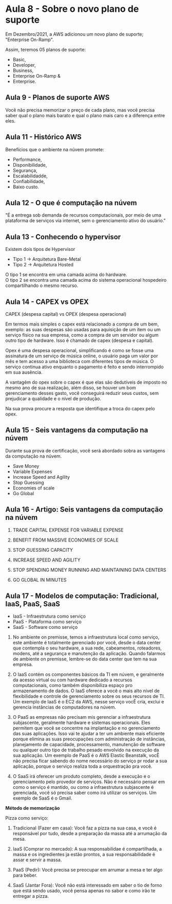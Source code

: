 # Aula 8 - Sobre o novo plano de suporte 

Em Dezembro/2021, a AWS adicionou um novo plano de suporte; "Enterprise On-Ramp".

Assim, teremos 05 planos de suporte: 
- Basic, 
- Developer, 
- Business, 
- Enterprise On-Ramp & 
- Enterprise. 

## Aula 9 - Planos de suporte AWS

Você não precisa memorizar o preço de cada plano, mas você precisa saber qual o plano mais barato e qual o plano mais caro e a diferença entre eles.

## Aula 11 - Histórico AWS

Benefícios que o ambiente na núvem promete: 
- Performance,
- Disponibilidade,
- Segurança,
- Escalabilidadde,
- Confiabilidade,
- Baixo custo.

## Aula 12 - O que é computação na núvem

"É a entrega sob demanda de recursos computacionais, por meio de uma plataforma de serviços via internet, sem o gerenciamento ativo do usuário."

## Aula 13 - Conhecendo o hypervisor

Existem dois tipos de Hypervisor

- Tipo 1 -> Arquitetura Bare-Metal
- Tipo 2 -> Arquitetura Hosted

O tipo 1 se encontra em uma camada acima do hardware.  
O tipo 2 se encontra uma camada acima do sistema operacional hospedeiro compartilhando o mesmo recurso. 

## Aula 14 - CAPEX vs OPEX

CAPEX (despesa capital) vs OPEX (despesa operacional) 

Em termos mais simples o capex está relacionado a compra de um bem, exemplo: as suas despesas são usadas para aquisição de um item ou um serviço físico na sua empresa, como a compra de um servidor ou algum outro tipo de hardware. Isso é chamado de capex (despesa e capital). 

Opex é uma despesa operacional, simplificando é como se fosse uma assinatura de um serviço de música online, o usuário paga um valor por mês e tem acesso a uma biblioteca com diferentes tipos de música. O serviço continua ativo enquanto o pagamento é feito e sendo interrompido em sua ausência. 

A vantagêm do opex sobre o capex é que elas são dedutíveis de imposto no mesmo ano de sua realização, além disso, se houver um bom gerenciamento desses gasto, você conseguirá reduzir seus custos, sem prejudicar a qualidade e o nível de produção. 

Na sua prova procure a resposta que identifique a troca do capex pelo opex. 

## Aula 15 - Seis vantagens da computação na núvem 

Durante sua prova de certificação, você será abordado sobra as vantagens da computação na núvem. 

- Save Money 
- Variable Expenses 
- Increase Speed and Agility 
- Stop Guessing 
- Economies of scale 
- Go Global

## Aula 16 - Artigo: Seis vantagens da computação na núvem

1. TRADE CAPITAL EXPENSE FOR VARIABLE EXPENSE 
   
2. BENEFIT FROM MASSIVE ECONOMIES OF SCALE 

3. STOP GUESSING CAPACITY

4. INCREASE SPEED AND AGILITY

5. STOP SPENDING MONEY RUNNING AND MAINTAINING DATA CENTERS 

6. GO GLOBAL IN MINUTES

## Aula 17 - Modelos de computação: Tradicional, IaaS, PaaS, SaaS 

- IaaS - Infraestrutura como serviço
- PaaS - Plataforma como serviço
- SaaS - Software como serviço

1. No ambiente on premisse, temos a infraestrutura local como serviço, este ambiente é totalmente gerenciado por você, desde o data center que contempla o seu hardware, a sua rede, cabeamentos, roteadores, modens, até a segurança e manutenção da aplicação. Quando falarmos de ambiente on premisse, lembre-se do data center que tem na sua empresa. 

2. O IaaS contém os componentes básicos da TI em núvem, e geralmente da acesso virtual ou com hardware dedicado a recursos computacionais, como também disponibiliza espaço pro armazenamento de dados. O IaaS oferece a você o mais alto nível de flexibilidade e controle de gerenciamento sobre os seus recursos de TI. Um exemplo de IaaS é o EC2 da AWS, nesse serviço vocÊ cria, exclui e gerencia instâncias de computadores na núvem.
   
3. O PaaS as empresas não precisam mis gerenciar a infraestrutura subjascente, geralmente hardware e sistemas operacionais. Eles permitem que você se concentre na implantação e no gerenciamento das suas aplicações. Isso vai te ajudar a ter um ambiente mais eficiente porque elimina as suas preocupações com administração de instâncias, planejamento de capacidade, processamento, manutenção de software ou qualquer outro tipo de trabalho pesado envolvido na execução da sua aplicação. Um exemplo de PaaS é o AWS Elastic Beanstalk, vocÊ não precisa ficar sabendo do nome necessário do serviço pr rodar a sua aplicação, porque o serviço realiza toda a orquestração pra você. 

4. O SaaS irá oferecer um produto completo, desde a execução e o gerenciamento pelo provedor de serviços. Não é necessário pensar em como o serviço é mantido, ou como a infraestrutura subjascente é gerenciada, você só precisa saber como irá utilizar os serviços. Um exemplo de SaaS é o Gmail.

**Método de memorização**

 Pizza como serviço: 
 
 1. Tradicional (Fazer em casa): Você faz a pizza na sua casa, e você é responsável por tudo, desde a preparação da massa até a arrumação da mesa.

2. IaaS (Comprar no mercado): A sua responsabilidae é compartilhada, a massa e os ingredientes ja estão prontos, a sua responsabilidade é assar e servir a massa.

3. PaaS (Pedir): Você precisa se preocupar em arrumar a mesa e ter algo para beber.

4. SaaS (Jantar Fora): Você não está interessado em saber o tio de forno que está sendo usado, você pensa apenas no sabor e como irão te entregar a pizza.


